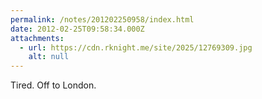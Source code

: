 ```yaml
---
permalink: /notes/201202250958/index.html
date: 2012-02-25T09:58:34.000Z
attachments:
  - url: https://cdn.rknight.me/site/2025/12769309.jpg
    alt: null
---
```


Tired. Off to London.
